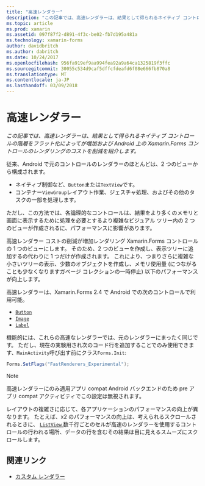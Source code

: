 ```yaml
---
title: "高速レンダラー"
description: "この記事では、高速レンダラーは、結果として得られるネイティブ コントロールの階層をフラット化によってが増加および Android 上の Xamarin.Forms コントロールのレンダリングのコストを削減を紹介します。"
ms.topic: article
ms.prod: xamarin
ms.assetid: 097f87f2-d891-4f3c-be02-fb7d195a481a
ms.technology: xamarin-forms
author: davidbritch
ms.author: dabritch
ms.date: 10/24/2017
ms.openlocfilehash: 956fa919ef9aa994fea92a9a64ca1325819f3ffc
ms.sourcegitcommit: 30055c534d9caf5dffcfdeafd6f08e666fb870a8
ms.translationtype: MT
ms.contentlocale: ja-JP
ms.lasthandoff: 03/09/2018
---
```

# <a name="fast-renderers"></a>高速レンダラー

_この記事では、高速レンダラーは、結果として得られるネイティブ コントロールの階層をフラット化によってが増加および Android 上の Xamarin.Forms コントロールのレンダリングのコストを削減を紹介します。_

従来、Android で元のコントロールのレンダラーのほとんどは、2 つのビューから構成されます。

- ネイティブ制御など、`Button`または`TextView`です。
- コンテナー`ViewGroup`レイアウト作業、ジェスチャ処理、およびその他のタスクの一部を処理します。

ただし、この方法では、各論理的なコントロールは、結果をより多くのメモリと画面に表示するために処理を必要とするより複雑なビジュアル ツリー内の 2 つのビューが作成されるに、パフォーマンスに影響があります。

高速レンダラー コストの削減が増加レンダリング Xamarin.Forms コントロールの 1 つのビューにします。 そのため、2 つのビューを作成し、表示ツリーに追加するの代わりに 1 つだけが作成されます。 これにより、つまりさらに複雑な小さいツリーの表示、少数のオブジェクトを作成し、メモリ使用量 (につながることも少なくなりますガベージ コレクションの一時停止) 以下のパフォーマンスが向上します。

高速レンダラーは、Xamarin.Forms 2.4 で Android での次のコントロールで利用可能。

- [`Button`](https://developer.xamarin.com/api/type/Xamarin.Forms.Button/)
- [`Image`](https://developer.xamarin.com/api/type/Xamarin.Forms.Image/)
- [`Label`](https://developer.xamarin.com/api/type/Xamarin.Forms.Label/)

機能的には、これらの高速なレンダラーでは、元のレンダラーにまったく同じです。 ただし、現在の実験用され次のコード行を追加することでのみ使用できます、`MainActivity`呼び出す前にクラス`Forms.Init`:

```csharp
Forms.SetFlags("FastRenderers_Experimental");
```

> [!NOTE]
> 高速レンダラーにのみ適用アプリ compat Android バックエンドのため pre アプリ compat アクティビティでこの設定は無視されます。

レイアウトの複雑さに応じて、各アプリケーションのパフォーマンスの向上が異なります。 たとえば、x2 のパフォーマンスの向上は、考えられるスクロールされるときに、 [ `ListView` ](https://developer.xamarin.com/api/type/Xamarin.Forms.ListView/)数千行ごとのセルが高速のレンダラーを使用するコントロールの行われる場所、データの行を含むその結果は目に見えるスムーズにスクロールします。


## <a name="related-links"></a>関連リンク

- [カスタム レンダラー](~/xamarin-forms/app-fundamentals/custom-renderer/index.md)
